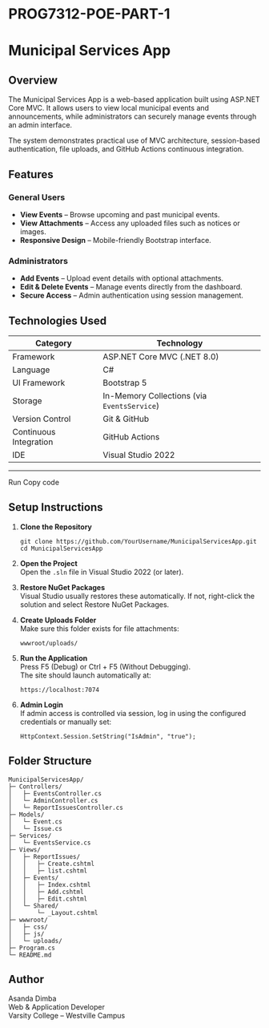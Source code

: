 # PROG7312-POE-PART-1

# Municipal Services App

## Overview

The Municipal Services App is a web-based application built using ASP.NET Core MVC. It allows users to view local municipal events and announcements, while administrators can securely manage events through an admin interface.

The system demonstrates practical use of MVC architecture, session-based authentication, file uploads, and GitHub Actions continuous integration.

## Features

### General Users

- **View Events** – Browse upcoming and past municipal events.
- **View Attachments** – Access any uploaded files such as notices or images.
- **Responsive Design** – Mobile-friendly Bootstrap interface.

### Administrators

- **Add Events** – Upload event details with optional attachments.
- **Edit & Delete Events** – Manage events directly from the dashboard.
- **Secure Access** – Admin authentication using session management.

## Technologies Used

| Category | Technology |
|-----------|-------------|
| Framework | ASP.NET Core MVC (.NET 8.0) |
| Language | C# |
| UI Framework | Bootstrap 5 |
| Storage | In-Memory Collections (via `EventsService`) |
| Version Control | Git & GitHub |
| Continuous Integration | GitHub Actions |
| IDE | Visual Studio 2022 |

---


Run
Copy code
 ## Setup Instructions

 1. **Clone the Repository**  
    ```
    git clone https://github.com/YourUsername/MunicipalServicesApp.git
    cd MunicipalServicesApp
    ```

 2. **Open the Project**  
    Open the `.sln` file in Visual Studio 2022 (or later).

 3. **Restore NuGet Packages**  
    Visual Studio usually restores these automatically. If not, right-click the solution and select Restore NuGet Packages.

 4. **Create Uploads Folder**  
    Make sure this folder exists for file attachments:  
    ```
    wwwroot/uploads/
    ```

 5. **Run the Application**  
    Press F5 (Debug) or Ctrl + F5 (Without Debugging).  
    The site should launch automatically at:  
    ```
    https://localhost:7074
    ```

 6. **Admin Login**  
    If admin access is controlled via session, log in using the configured credentials or manually set:  
    ```
    HttpContext.Session.SetString("IsAdmin", "true");
    ```

 ## Folder Structure

 ```
 MunicipalServicesApp/
 ├─ Controllers/
 │   ├─ EventsController.cs
 │   └─ AdminController.cs
 │   └─ ReportIssuesController.cs
 ├─ Models/
 │   └─ Event.cs
 │   └─ Issue.cs
 ├─ Services/
 │   └─ EventsService.cs
 ├─ Views/
 │   ├─ ReportIssues/
 │   │   ├─ Create.cshtml
 │   │   ├─ list.cshtml
 │   ├─ Events/
 │   │   ├─ Index.cshtml
 │   │   ├─ Add.cshtml
 │   │   ├─ Edit.cshtml
 │   └─ Shared/
 │       └─ _Layout.cshtml
 ├─ wwwroot/
 │   ├─ css/
 │   ├─ js/
 │   └─ uploads/
 ├─ Program.cs
 └─ README.md
 ```

 ## Author

 Asanda Dimba  
 Web & Application Developer  
 Varsity College – Westville Campus
